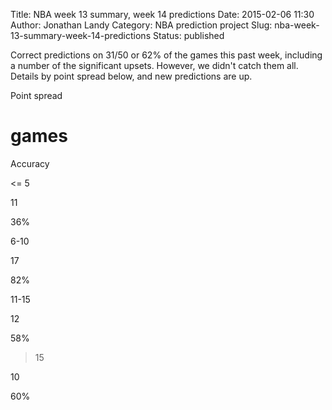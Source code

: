 Title: NBA week 13 summary, week 14 predictions
Date: 2015-02-06 11:30
Author: Jonathan Landy
Category: NBA prediction project
Slug: nba-week-13-summary-week-14-predictions
Status: published

Correct predictions on 31/50 or 62% of the games this past week, including a number of the significant upsets. However, we didn't catch them all. Details by point spread below, and new predictions are up.

Point spread

# games

Accuracy

<= 5

11

36%

6-10

17

82%

11-15

12

58%

>15

10

60%

  

